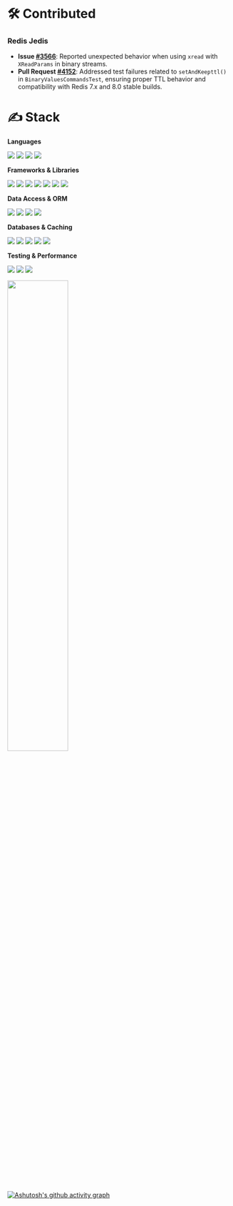 # 🛠 Contributed

### Redis Jedis
* **Issue [#3566](https://github.com/redis/jedis/issues/3566)**: Reported unexpected behavior when using `xread` with `XReadParams` in binary streams.
* **Pull Request [#4152](https://github.com/redis/jedis/pull/4152)**: Addressed test failures related to `setAndKeepttl()` in `BinaryValuesCommandsTest`, ensuring proper TTL behavior and compatibility with Redis 7.x and 8.0 stable builds.


# ✍ Stack
**Languages**

<img src="https://img.shields.io/badge/Java-007396?style=flat-square&logo=Java&logoColor=white"/> <img src="https://img.shields.io/badge/JavaScript-F7DF1E?style=flat-square&logo=JavaScript&logoColor=white"/> <img src="https://img.shields.io/badge/HTML5-E34F26?style=flat-square&logo=HTML5&logoColor=white"/> <img src="https://img.shields.io/badge/CSS3-1572B6?style=flat-square&logo=CSS3&logoColor=white"/>

**Frameworks & Libraries**

<img src="https://img.shields.io/badge/Spring_Boot-6DB33F?style=flat-square&logo=SpringBoot&logoColor=white"/> <img src="https://img.shields.io/badge/Spring_Security-6DB33F?style=flat-square&logo=SpringSecurity&logoColor=white"/> <img src="https://img.shields.io/badge/Spring_Cloud-6DB33F?style=flat-square&logo=SpringCloud&logoColor=white"/> <img src="https://img.shields.io/badge/Spring_Batch-6DB33F?style=flat-square&logo=SpringBatch&logoColor=white"/> <img src="https://img.shields.io/badge/Spring_WebFlux-6DB33F?style=flat-square&logo=Spring&logoColor=white"/> <img src="https://img.shields.io/badge/Vue.js-4FC08D?style=flat-square&logo=Vue.js&logoColor=white"/> <img src="https://img.shields.io/badge/Thymeleaf-005F0F?style=flat-square&logo=Thymeleaf&logoColor=white"/>

**Data Access & ORM**

<img src="https://img.shields.io/badge/JPA-007396?style=flat-square&logo=Java&logoColor=white"/> <img src="https://img.shields.io/badge/Hibernate-59666C?style=flat-square&logo=Hibernate&logoColor=white"/> <img src="https://img.shields.io/badge/MyBatis-339933?style=flat-square&logo=MyBatis&logoColor=white"/> <img src="https://img.shields.io/badge/QueryDSL-000000?style=flat-square&logo=QueryDSL&logoColor=white"/>

**Databases & Caching**

<img src="https://img.shields.io/badge/PostgreSQL-4169E1?style=flat-square&logo=PostgreSQL&logoColor=white"/> <img src="https://img.shields.io/badge/MySQL-4479A1?style=flat-square&logo=MySQL&logoColor=white"/> <img src="https://img.shields.io/badge/MariaDB-003545?style=flat-square&logo=MariaDB&logoColor=white"/> <img src="https://img.shields.io/badge/Oracle-F80000?style=flat-square&logo=Oracle&logoColor=white"/> <img src="https://img.shields.io/badge/Redis-DC382D?style=flat-square&logo=Redis&logoColor=white"/>

**Testing & Performance**

<img src="https://img.shields.io/badge/JUnit_5-25A162?style=flat-square&logo=JUnit5&logoColor=white"/> <img src="https://img.shields.io/badge/JMeter-6EBAA7?style=flat-square&logo=ApacheJMeter&logoColor=white"/> <img src="https://img.shields.io/badge/Scouter-222222?style=flat-square&logo=&logoColor=white"/>



<a href="s">
  <img src="https://github-readme-stats.vercel.app/api?username=YoHanKi&show_icons=true" width="52%" />
</a>

[![Ashutosh's github activity graph](https://github-readme-activity-graph.vercel.app/graph?username=YoHanKi\&theme=github-compact\&radius=10)](https://github.com/ashutosh00710/github-readme-activity-graph)





